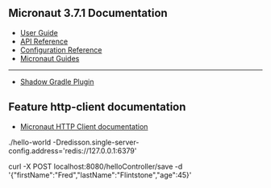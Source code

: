 ## Micronaut 3.7.1 Documentation

- [User Guide](https://docs.micronaut.io/3.7.1/guide/index.html)
- [API Reference](https://docs.micronaut.io/3.7.1/api/index.html)
- [Configuration Reference](https://docs.micronaut.io/3.7.1/guide/configurationreference.html)
- [Micronaut Guides](https://guides.micronaut.io/index.html)
---

- [Shadow Gradle Plugin](https://plugins.gradle.org/plugin/com.github.johnrengelman.shadow)
## Feature http-client documentation

- [Micronaut HTTP Client documentation](https://docs.micronaut.io/latest/guide/index.html#httpClient)


./hello-world -Dredisson.single-server-config.address='redis://127.0.0.1:6379'


curl -X POST localhost:8080/helloController/save -d '{"firstName":"Fred","lastName":"Flintstone","age":45}'
